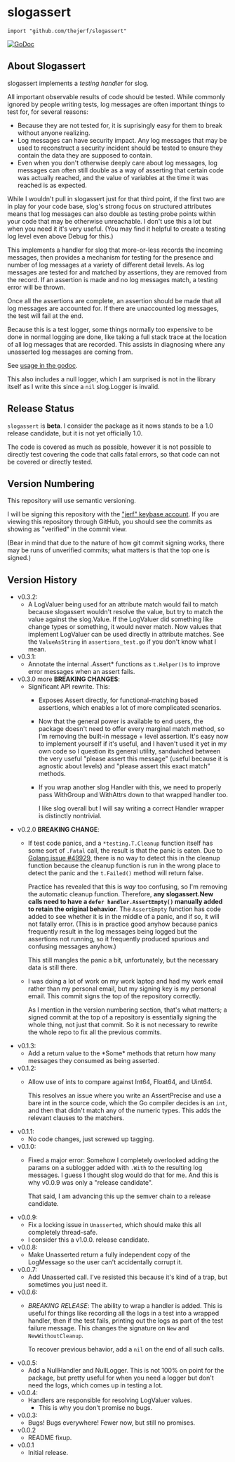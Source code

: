 # slogassert


    import "github.com/thejerf/slogassert"

[![GoDoc](https://pkg.go.dev/badge/github.com/thejerf/slogassert)](https://pkg.go.dev/github.com/thejerf/slogassert)

## About Slogassert

slogassert implements a _testing handler_ for slog.

All important observable results of code should be tested. While
commonly ignored by people writing tests, log messages are often
important things to test for, for several reasons:

 * Because they are not tested for, it is suprisingly easy for them to
   break without anyone realizing.
 * Log messages can have security impact. Any log messages that may be
   used to reconstruct a security incident should be tested to ensure
   they contain the data they are supposed to contain.
 * Even when you don't otherwise deeply care about log
   messages, log messages can often still double as a way of asserting
   that certain code was actually reached, and the value of variables
   at the time it was reached is as expected.
   
While I wouldn't pull in slogassert just for that third point, if the
first two are in play for your code base, slog's strong focus on
structured attributes means that log messages can also double as
testing probe points within your code that may be otherwise
unreachable. I don't use this a lot but when you need it it's very
useful. (You may find it helpful to create a testing log level even
above Debug for this.)

This implements a handler for slog that more-or-less records the
incoming messages, then provides a mechanism for testing for the
presence and number of log messages at a variety of different detail
levels. As log messages are tested for and matched by assertions, they
are removed from the record. If an assertion is made and no log
messages match, a testing error will be thrown.

Once all the assertions are complete, an assertion should be made that
all log messages are accounted for. If there are unaccounted log
messages, the test will fail at the end.

Because this is a test logger, some things normally too expensive to
be done in normal logging are done, like taking a full stack trace at
the location of all log messages that are recorded. This assists in
diagnosing where any unasserted log messages are coming from.

See [usage in the godoc](https://pkg.go.dev/github.com/thejerf/slogassert).

This also includes a null logger, which I am surprised is not in the
library itself as I write this since a `nil` slog.Logger is invalid.

## Release Status

`slogassert` is **beta**. I consider the package as it nows stands to
be a 1.0 release candidate, but it is not yet officially 1.0.

The code is covered as much as possible, however it is not possible to
directly test covering the code that calls fatal errors, so that code
can not be covered or directly tested.

## Version Numbering

This repository will use semantic versioning.

I will be signing this repository with the ["jerf" keybase
account](https://keybase.io/jerf). If you are viewing this repository
through GitHub, you should see the commits as showing as "verified" in
the commit view.

(Bear in mind that due to the nature of how git commit signing works,
there may be runs of unverified commits; what matters is that the top
one is signed.)

## Version History

* v0.3.2:
  * A LogValuer being used for an attribute match would fail to match
    because slogassert wouldn't resolve the value, but try to match
    the value against the slog.Value. If the LogValuer did something
    like change types or something, it would never match. Now values
    that implement LogValuer can be used directly in attribute
    matches. See the `ValueAsString` in `assertions_test.go` if you
    don't know what I mean.
* v0.3.1:
  * Annotate the internal .Assert\* functions as `t.Helper()`s to
    improve error messages when an assert fails.
* v0.3.0 more **BREAKING CHANGES**:
  * Significant API rewrite. This:
    * Exposes Assert directly, for functional-matching based
      assertions, which enables a lot of more complicated scenarios.
    * Now that the general power is available to end users, the
      package doesn't need to offer every marginal match method, so
      I'm removing the built-in message + level assertion. It's easy
      now to implement yourself if it's useful, and I haven't used it
      yet in my own code so I question its general utility, sandwiched
      between the very useful "please assert this message" (useful
      because it is agnostic about levels) and "please assert this
      exact match" methods.
    * If you wrap another slog Handler with this, we need to properly
      pass WithGroup and WithAttrs down to that wrapped handler too.
    
      I like slog overall but I will say writing a correct Handler
      wrapper is distinctly nontrivial.
* v0.2.0 **BREAKING CHANGE**:
  * If test code panics, and a `*testing.T.Cleanup` function itself
    has some sort of `.Fatal` call, the result is that the panic is
    eaten. Due to [Golang issue
    #49929](https://github.com/golang/go/issues/49929), there is no
    way to detect this in the cleanup function because the cleanup
    function is run in the wrong place to detect the panic and the
    `t.Failed()` method will return false.
    
    Practice has revealed that this is _way_ too confusing, so I'm
    removing the automatic cleanup function. Therefore, **any
    slogassert.New calls need to have a `defer handler.AssertEmpty()`
    manually added to retain the original behavior**. The
    `AssertEmpty` function has code added to see whether it is in the
    middle of a panic, and if so, it will not fatally error. (This is
    in practice good anyhow because panics frequently result in the
    log messages being logged but the assertions not running, so it
    frequently produced spurious and confusing messages anyhow.)
    
    This still mangles the panic a bit, unfortunately, but the
    necessary data is still there.
  * I was doing a lot of work on my work laptop and had my work email
    rather than my personal email, but my signing key is my personal
    email. This commit signs the top of the repository correctly.
    
    As I mention in the version numbering section, that's what
    matters; a signed commit at the top of a repository is essentially
    signing the whole thing, not just that commit. So it is not
    necessary to rewrite the whole repo to fix all the previous commits.
* v0.1.3:
  * Add a return value to the \*Some\* methods that return how many
    messages they consumed as being asserted.
* v0.1.2:
  * Allow use of ints to compare against Int64, Float64, and Uint64.
  
    This resolves an issue where you write an AssertPrecise and use a
    bare int in the source code, which the Go compiler decides is an
    `int`, and then that didn't match any of the numeric types. This
    adds the relevant clauses to the matchers.
* v0.1.1:
  * No code changes, just screwed up tagging.
* v0.1.0:
  * Fixed a major error: Somehow I completely overlooked adding the
    params on a sublogger added with `.With` to the resulting log
    messages. I guess I thought slog would do that for me. And this is
    why v0.0.9 was only a "release candidate".
    
    That said, I am advancing this up the semver chain to a release
    candidate. 
* v0.0.9:
  * Fix a locking issue in `Unasserted`, which should make this all
    completely thread-safe.
  * I consider this a v1.0.0. release candidate.
* v0.0.8:
  * Make Unasserted return a fully independent copy of the LogMessage
    so the user can't accidentally corrupt it.
* v0.0.7:
  * Add Unasserted call. I've resisted this because it's kind of a
    trap, but sometimes you just need it.
* v0.0.6:
  * *BREAKING RELEASE*: The ability to wrap a handler is added.
    This is useful for things like recording all the logs in a test
    into a wrapped handler, then if the test fails, printing out the
    logs as part of the test failure message. This changes the
    signature on `New` and `NewWithoutCleanup`.
    
    To recover previous behavior, add a `nil` on the end of all such calls.
* v0.0.5:
  * Add a NullHandler and NullLogger. This is not 100% on point for
    the package, but pretty useful for when you need a logger but
    don't need the logs, which comes up in testing a lot.
* v0.0.4:
  * Handlers are responsible for resolving LogValuer values.
    * This is why you don't promise no bugs.
* v0.0.3:
  * Bugs! Bugs everywhere! Fewer now, but still no promises.
* v0.0.2
  * README fixup.
* v0.0.1
  * Initial release.

